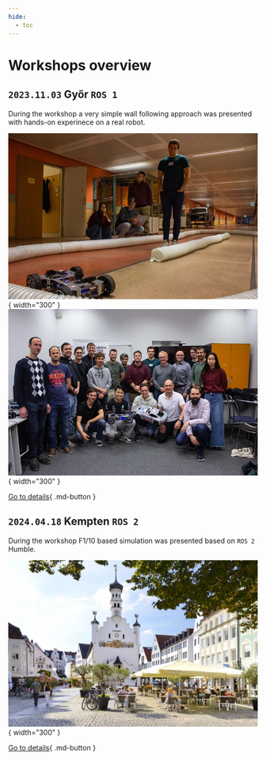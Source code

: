 ```yaml
---
hide:
  - toc
---
```



# Workshops overview

## `2023.11.03` Győr `ROS 1`

During the workshop a very simple wall following approach was presented with hands-on experinece on a real robot. 

![](/img/workshop1_a.jpg){ width="300" }
![](/img/workshop1_b.jpg){ width="300" }

[Go to details](2023_11/){ .md-button }

## `2024.04.18` Kempten `ROS 2`
During the workshop F1/10 based simulation was presented based on `ROS 2` Humble.

![](/img/workshop2_a.jpg){ width="300" }

[Go to details](2024_04/){ .md-button }